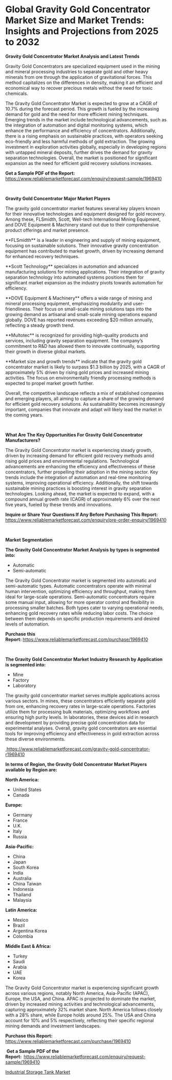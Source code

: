 <p><h1>Global Gravity Gold Concentrator Market Size and Market Trends: Insights and Projections from 2025 to 2032</h1></p><p><strong>Gravity Gold Concentrator Market Analysis and Latest Trends</strong></p>
<p><p>Gravity Gold Concentrators are specialized equipment used in the mining and mineral processing industries to separate gold and other heavy minerals from ore through the application of gravitational forces. This method capitalizes on the differences in density, making it an efficient and economical way to recover precious metals without the need for toxic chemicals.</p><p>The Gravity Gold Concentrator Market is expected to grow at a CAGR of 10.7% during the forecast period. This growth is fueled by the increasing demand for gold and the need for more efficient mining techniques. Emerging trends in the market include technological advancements, such as the integration of automation and digital monitoring systems, which enhance the performance and efficiency of concentrators. Additionally, there is a rising emphasis on sustainable practices, with operators seeking eco-friendly and less harmful methods of gold extraction. The growing investment in exploration activities globally, especially in developing regions with untapped mineral deposits, further drives the demand for gravity separation technologies. Overall, the market is positioned for significant expansion as the need for efficient gold recovery solutions increases.</p></p>
<p><strong>Get a Sample PDF of the Report:&nbsp;</strong> <a href="https://www.reliablemarketforecast.com/enquiry/request-sample/1969410?utm_campaign=2235&utm_medium=2&utm_source=Github&utm_content=ia&utm_term=10042025&utm_id=gravity-gold-concentrator">https://www.reliablemarketforecast.com/enquiry/request-sample/1969410</a></p>
<p>&nbsp;</p>
<p><strong>Gravity Gold Concentrator Major Market Players</strong></p>
<p><p>The gravity gold concentrator market features several key players known for their innovative technologies and equipment designed for gold recovery. Among these, FLSmidth, Scott, Well-tech International Mining Equipment, and DOVE Equipment & Machinery stand out due to their comprehensive product offerings and market presence.</p><p>**FLSmidth** is a leader in engineering and supply of mining equipment, focusing on sustainable solutions. Their innovative gravity concentration equipment has contributed to market growth, driven by increasing demand for enhanced recovery techniques. </p><p>**Scott Technology** specializes in automation and advanced manufacturing solutions for mining applications. Their integration of gravity separation technology into automated systems positions them for significant market expansion as the industry pivots towards automation for efficiency.</p><p>**DOVE Equipment & Machinery** offers a wide range of mining and mineral processing equipment, emphasizing modularity and user-friendliness. Their focus on small-scale mining solutions taps into the growing demand as artisanal and small-scale mining operations expand globally. DOVE has reported revenues exceeding $20 million annually, reflecting a steady growth trend.</p><p>**Multotec** is recognized for providing high-quality products and services, including gravity separation equipment. The company’s commitment to R&D has allowed them to innovate continually, supporting their growth in diverse global markets.</p><p>**Market size and growth trends** indicate that the gravity gold concentrator market is likely to surpass $1.3 billion by 2025, with a CAGR of approximately 5% driven by rising gold prices and increased mining activities. The focus on environmentally friendly processing methods is expected to propel market growth further.</p><p>Overall, the competitive landscape reflects a mix of established companies and emerging players, all aiming to capture a share of the growing demand for efficient gold recovery solutions. As sustainability becomes increasingly important, companies that innovate and adapt will likely lead the market in the coming years.</p></p>
<p>&nbsp;</p>
<p><strong>What Are The Key Opportunities For Gravity Gold Concentrator Manufacturers?</strong></p>
<p><p>The Gravity Gold Concentrator market is experiencing steady growth, driven by increasing demand for efficient gold recovery methods amid rising gold prices and environmental regulations. Technological advancements are enhancing the efficiency and effectiveness of these concentrators, further propelling their adoption in the mining sector. Key trends include the integration of automation and real-time monitoring systems, improving operational efficiency. Additionally, the shift towards sustainable mining practices is boosting interest in gravity separation technologies. Looking ahead, the market is expected to expand, with a compound annual growth rate (CAGR) of approximately 6% over the next five years, fueled by these trends and innovations.</p></p>
<p><strong>Inquire or Share Your Questions If Any Before Purchasing This Report:</strong> <a href="https://www.reliablemarketforecast.com/enquiry/pre-order-enquiry/1969410?utm_campaign=2235&utm_medium=2&utm_source=Github&utm_content=ia&utm_term=10042025&utm_id=gravity-gold-concentrator">https://www.reliablemarketforecast.com/enquiry/pre-order-enquiry/1969410</a></p>
<p>&nbsp;</p>
<p><strong>Market Segmentation</strong></p>
<p><strong>The Gravity Gold Concentrator Market Analysis by types is segmented into:</strong></p>
<p><ul><li>Automatic</li><li>Semi-automatic</li></ul></p>
<p><p>The Gravity Gold Concentrator market is segmented into automatic and semi-automatic types. Automatic concentrators operate with minimal human intervention, optimizing efficiency and throughput, making them ideal for large-scale operations. Semi-automatic concentrators require some manual input, allowing for more operator control and flexibility in processing smaller batches. Both types cater to varying operational needs, enhancing gold recovery rates while reducing labor costs. The choice between them depends on specific production requirements and desired levels of automation.</p></p>
<p><strong>Purchase this Report:&nbsp;</strong><a href="https://www.reliablemarketforecast.com/purchase/1969410?utm_campaign=2235&utm_medium=2&utm_source=Github&utm_content=ia&utm_term=10042025&utm_id=gravity-gold-concentrator">https://www.reliablemarketforecast.com/purchase/1969410</a></p>
<p>&nbsp;</p>
<p><strong>The Gravity Gold Concentrator Market Industry Research by Application is segmented into:</strong></p>
<p><ul><li>Mine</li><li>Factory</li><li>Laboratory</li></ul></p>
<p><p>The gravity gold concentrator market serves multiple applications across various sectors. In mines, these concentrators efficiently separate gold from ore, enhancing recovery rates in large-scale operations. Factories utilize them for processing bulk materials, optimizing workflows and ensuring high purity levels. In laboratories, these devices aid in research and development by providing precise gold concentration data for experimental analyses. Overall, gravity gold concentrators are essential tools for improving efficiency and effectiveness in gold extraction across these diverse environments.</p></p>
<p><a href="https://www.reliablemarketforecast.com/gravity-gold-concentrator-r1969410?utm_campaign=2235&utm_medium=2&utm_source=Github&utm_content=ia&utm_term=10042025&utm_id=gravity-gold-concentrator">&nbsp;https://www.reliablemarketforecast.com/gravity-gold-concentrator-r1969410</a></p>
<p><strong>In terms of Region, the Gravity Gold Concentrator Market Players available by Region are:</strong></p>
<p>
    <p> <strong> North America: </strong>
        <ul>
            <li>United States</li>
            <li>Canada</li>
        </ul>
        </p> 
    <p> <strong> Europe: </strong>
        <ul>
            <li>Germany</li>
            <li>France</li>
            <li>U.K.</li>
            <li>Italy</li>
            <li>Russia</li>
        </ul>
        </p> 
    <p> <strong> Asia-Pacific: </strong>
        <ul>
            <li>China</li>
            <li>Japan</li>
            <li>South Korea</li>
            <li>India</li>
            <li>Australia</li>
            <li>China Taiwan</li>
            <li>Indonesia</li>
            <li>Thailand</li>
            <li>Malaysia</li>
        </ul>
        </p> 
    <p> <strong> Latin America: </strong>
        <ul>
            <li>Mexico</li>
            <li>Brazil</li>
            <li>Argentina Korea</li>
            <li>Colombia</li>
        </ul>
        </p> 
    <p> <strong> Middle East & Africa: </strong>
        <ul>
            <li>Turkey</li>
            <li>Saudi</li>
            <li>Arabia</li>
            <li>UAE</li>
            <li>Korea</li>
        </ul>
    </p>
    </p>
<p><p>The Gravity Gold Concentrator market is experiencing significant growth across various regions, notably North America, Asia-Pacific (APAC), Europe, the USA, and China. APAC is projected to dominate the market, driven by increased mining activities and technological advancements, capturing approximately 32% market share. North America follows closely with a 28% share, while Europe holds around 25%. The USA and China account for 10% and 5% respectively, reflecting their specific regional mining demands and investment landscapes.</p></p>
<p><strong>Purchase this Report: </strong><a href="https://www.reliablemarketforecast.com/purchase/1969410?utm_campaign=2235&utm_medium=2&utm_source=Github&utm_content=ia&utm_term=10042025&utm_id=gravity-gold-concentrator">https://www.reliablemarketforecast.com/purchase/1969410</a></p>
<p>&nbsp;<strong>Get a Sample PDF of the Report:&nbsp;&nbsp;</strong><a href="https://www.reliablemarketforecast.com/enquiry/request-sample/1969410?utm_campaign=2235&utm_medium=2&utm_source=Github&utm_content=ia&utm_term=10042025&utm_id=gravity-gold-concentrator">https://www.reliablemarketforecast.com/enquiry/request-sample/1969410</a></p>
<p><strong></strong></p>
<p><p><a href="https://github.com/baheraennika/Market-Research-Report-List-1/blob/main/industrial-storage-tank-market.md?utm_campaign=2235&utm_medium=2&utm_source=Github&utm_content=ia&utm_term=10042025&utm_id=gravity-gold-concentrator">Industrial Storage Tank Market</a></p></p>